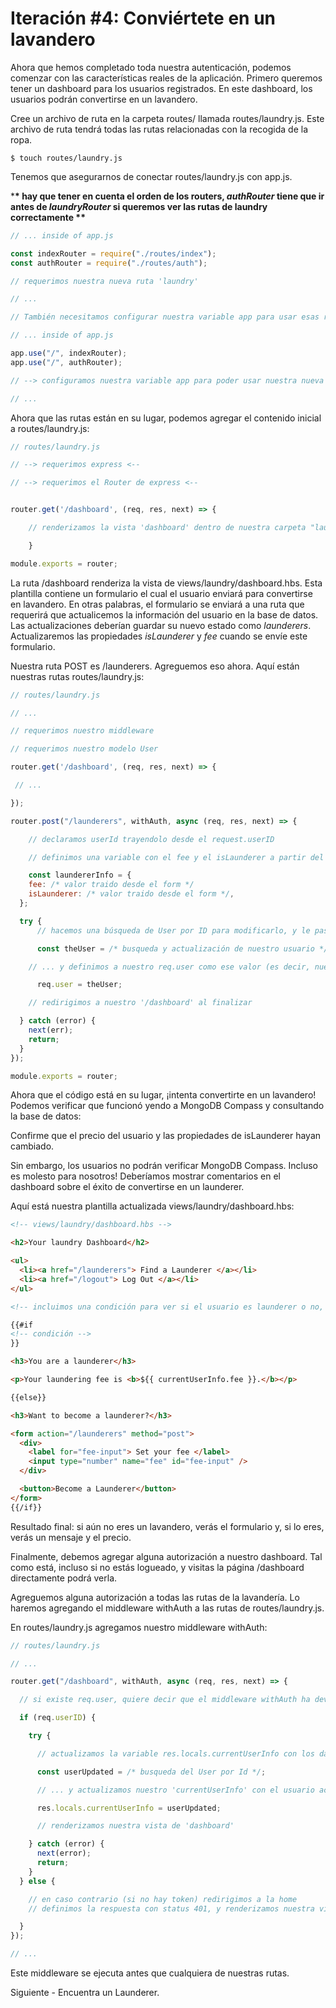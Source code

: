 # Iteración #4: Conviértete en un lavandero

Ahora que hemos completado toda nuestra autenticación, podemos comenzar con las características reales de la aplicación. Primero queremos tener un dashboard para los usuarios registrados. En este dashboard, los usuarios podrán convertirse en un lavandero.

Cree un archivo de ruta en la carpeta routes/ llamada routes/laundry.js. Este archivo de ruta tendrá todas las rutas relacionadas con la recogida de la ropa.

```
$ touch routes/laundry.js
```

Tenemos que asegurarnos de conectar routes/laundry.js con app.js.

\***\* hay que tener en cuenta el orden de los routers, _authRouter_ tiene que ir antes de _laundryRouter_ si queremos ver las rutas de laundry correctamente \*\***

```js
// ... inside of app.js

const indexRouter = require("./routes/index");
const authRouter = require("./routes/auth");

// requerimos nuestra nueva ruta 'laundry'

// ...

// También necesitamos configurar nuestra variable app para usar esas rutas en app.js:

// ... inside of app.js

app.use("/", indexRouter);
app.use("/", authRouter);

// --> configuramos nuestra variable app para poder usar nuestra nueva ruta <--

// ...
```

Ahora que las rutas están en su lugar, podemos agregar el contenido inicial a routes/laundry.js:

```js
// routes/laundry.js

// --> requerimos express <--

// --> requerimos el Router de express <--


router.get('/dashboard', (req, res, next) => {

    // renderizamos la vista 'dashboard' dentro de nuestra carpeta "laundry" de vistas});

	}

module.exports = router;
```

La ruta /dashboard renderiza la vista de views/laundry/dashboard.hbs. Esta plantilla contiene un formulario el cual el usuario enviará para convertirse en lavandero. En otras palabras, el formulario se enviará a una ruta que requerirá que actualicemos la información del usuario en la base de datos. Las actualizaciones deberían guardar su nuevo estado como _launderers_. Actualizaremos las propiedades _isLaunderer_ y _fee_ cuando se envíe este formulario.

Nuestra ruta POST es /launderers. Agreguemos eso ahora. Aquí están nuestras rutas routes/laundry.js:

```js
// routes/laundry.js

// ...

// requerimos nuestro middleware

// requerimos nuestro modelo User

router.get('/dashboard', (req, res, next) => {

 // ...

});

router.post("/launderers", withAuth, async (req, res, next) => {

    // declaramos userId trayendolo desde el request.userID

    // definimos una variable con el fee y el isLaunderer a partir del formulario

    const laundererInfo = {
    fee: /* valor traido desde el form */
    isLaunderer: /* valor traido desde el form */,
  };

  try {
      // hacemos una búsqueda de User por ID para modificarlo, y le pasamos la información que acabamos de definir, y lo metemos en una variable...

      const theUser = /* busqueda y actualización de nuestro usuario */

	// ... y definimos a nuestro req.user como ese valor (es decir, nuestro usuario encontrado y actualizado)

      req.user = theUser;

    // redirigimos a nuestro '/dashboard' al finalizar

  } catch (error) {
    next(err);
    return;
  }
});

module.exports = router;
```

Ahora que el código está en su lugar, ¡intenta convertirte en un lavandero! Podemos verificar que funcionó yendo a MongoDB Compass y consultando la base de datos:

Confirme que el precio del usuario y las propiedades de isLaunderer hayan cambiado.

Sin embargo, los usuarios no podrán verificar MongoDB Compass. Incluso es molesto para nosotros! Deberíamos mostrar comentarios en el dashboard sobre el éxito de convertirse en un launderer.

Aquí está nuestra plantilla actualizada views/laundry/dashboard.hbs:

```html
<!-- views/laundry/dashboard.hbs -->

<h2>Your laundry Dashboard</h2>

<ul>
  <li><a href="/launderers"> Find a Launderer </a></li>
  <li><a href="/logout"> Log Out </a></li>
</ul>

<!-- incluimos una condición para ver si el usuario es launderer o no, y mostrar según ello un mensaje o el formulario -->

{{#if
<!-- condición -->
}}

<h3>You are a launderer</h3>

<p>Your laundering fee is <b>${{ currentUserInfo.fee }}.</b></p>

{{else}}

<h3>Want to become a launderer?</h3>

<form action="/launderers" method="post">
  <div>
    <label for="fee-input"> Set your fee </label>
    <input type="number" name="fee" id="fee-input" />
  </div>

  <button>Become a Launderer</button>
</form>
{{/if}}
```

Resultado final: si aún no eres un lavandero, verás el formulario y, si lo eres, verás un mensaje y el precio.

Finalmente, debemos agregar alguna autorización a nuestro dashboard. Tal como está, incluso si no estás logueado, y visitas la página /dashboard directamente podrá verla.

Agreguemos alguna autorización a todas las rutas de la lavandería. Lo haremos agregando el middleware withAuth a las rutas de routes/laundry.js.

En routes/laundry.js agregamos nuestro middleware withAuth:

```js
// routes/laundry.js

// ...

router.get("/dashboard", withAuth, async (req, res, next) => {

  // si existe req.user, quiere decir que el middleware withAuth ha devuelto el control a esta ruta y renderizamos la vista secret con los datos del user

  if (req.userID) {

    try {

      // actualizamos la variable res.locals.currentUserInfo con los datos actualizados del usuario

      const userUpdated = /* busqueda del User por Id */;

      // ... y actualizamos nuestro 'currentUserInfo' con el usuario actualizado

      res.locals.currentUserInfo = userUpdated;

      // renderizamos nuestra vista de 'dashboard'

    } catch (error) {
      next(error);
      return;
    }
  } else {

    // en caso contrario (si no hay token) redirigimos a la home
    // definimos la respuesta con status 401, y renderizamos nuestra vista 'home' con un errorMessage ('Unauthorized: No token provided')

  }
});

// ...
```

Este middleware se ejecuta antes que cualquiera de nuestras rutas.

Siguiente - Encuentra un Launderer.
